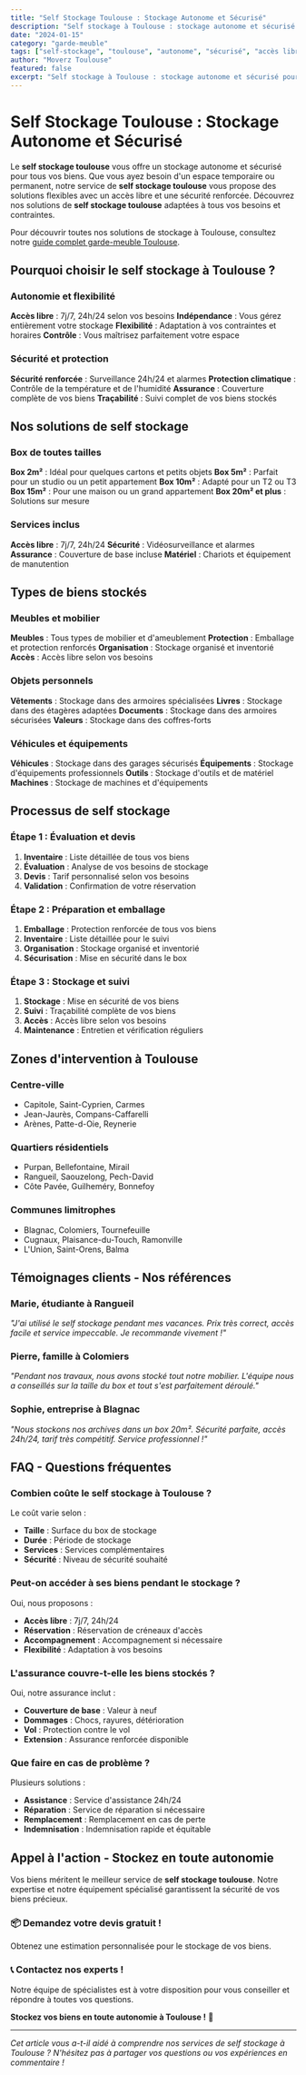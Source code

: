 ```yaml
---
title: "Self Stockage Toulouse : Stockage Autonome et Sécurisé"
description: "Self stockage à Toulouse : stockage autonome et sécurisé pour tous vos biens. Accès libre, sécurité renforcée, tarifs attractifs. Devis gratuit."
date: "2024-01-15"
category: "garde-meuble"
tags: ["self-stockage", "toulouse", "autonome", "sécurisé", "accès libre"]
author: "Moverz Toulouse"
featured: false
excerpt: "Self stockage à Toulouse : stockage autonome et sécurisé pour tous vos biens. Accès libre, sécurité renforcée, tarifs attractifs."
---
```


# Self Stockage Toulouse : Stockage Autonome et Sécurisé

Le **self stockage toulouse** vous offre un stockage autonome et sécurisé pour tous vos biens. Que vous ayez besoin d'un espace temporaire ou permanent, notre service de **self stockage toulouse** vous propose des solutions flexibles avec un accès libre et une sécurité renforcée. Découvrez nos solutions de **self stockage toulouse** adaptées à tous vos besoins et contraintes.

Pour découvrir toutes nos solutions de stockage à Toulouse, consultez notre [guide complet garde-meuble Toulouse](/blog/garde-meuble/garde-meuble-toulouse).

## Pourquoi choisir le self stockage à Toulouse ?

### Autonomie et flexibilité

**Accès libre** : 7j/7, 24h/24 selon vos besoins
**Indépendance** : Vous gérez entièrement votre stockage
**Flexibilité** : Adaptation à vos contraintes et horaires
**Contrôle** : Vous maîtrisez parfaitement votre espace

### Sécurité et protection

**Sécurité renforcée** : Surveillance 24h/24 et alarmes
**Protection climatique** : Contrôle de la température et de l'humidité
**Assurance** : Couverture complète de vos biens
**Traçabilité** : Suivi complet de vos biens stockés

## Nos solutions de self stockage

### Box de toutes tailles

**Box 2m²** : Idéal pour quelques cartons et petits objets
**Box 5m²** : Parfait pour un studio ou un petit appartement
**Box 10m²** : Adapté pour un T2 ou T3
**Box 15m²** : Pour une maison ou un grand appartement
**Box 20m² et plus** : Solutions sur mesure

### Services inclus

**Accès libre** : 7j/7, 24h/24
**Sécurité** : Vidéosurveillance et alarmes
**Assurance** : Couverture de base incluse
**Matériel** : Chariots et équipement de manutention

## Types de biens stockés

### Meubles et mobilier

**Meubles** : Tous types de mobilier et d'ameublement
**Protection** : Emballage et protection renforcés
**Organisation** : Stockage organisé et inventorié
**Accès** : Accès libre selon vos besoins

### Objets personnels

**Vêtements** : Stockage dans des armoires spécialisées
**Livres** : Stockage dans des étagères adaptées
**Documents** : Stockage dans des armoires sécurisées
**Valeurs** : Stockage dans des coffres-forts

### Véhicules et équipements

**Véhicules** : Stockage dans des garages sécurisés
**Équipements** : Stockage d'équipements professionnels
**Outils** : Stockage d'outils et de matériel
**Machines** : Stockage de machines et d'équipements

## Processus de self stockage

### Étape 1 : Évaluation et devis

1. **Inventaire** : Liste détaillée de tous vos biens
2. **Évaluation** : Analyse de vos besoins de stockage
3. **Devis** : Tarif personnalisé selon vos besoins
4. **Validation** : Confirmation de votre réservation

### Étape 2 : Préparation et emballage

1. **Emballage** : Protection renforcée de tous vos biens
2. **Inventaire** : Liste détaillée pour le suivi
3. **Organisation** : Stockage organisé et inventorié
4. **Sécurisation** : Mise en sécurité dans le box

### Étape 3 : Stockage et suivi

1. **Stockage** : Mise en sécurité de vos biens
2. **Suivi** : Traçabilité complète de vos biens
3. **Accès** : Accès libre selon vos besoins
4. **Maintenance** : Entretien et vérification réguliers

## Zones d'intervention à Toulouse

### Centre-ville
- Capitole, Saint-Cyprien, Carmes
- Jean-Jaurès, Compans-Caffarelli
- Arènes, Patte-d-Oie, Reynerie

### Quartiers résidentiels
- Purpan, Bellefontaine, Mirail
- Rangueil, Saouzelong, Pech-David
- Côte Pavée, Guilheméry, Bonnefoy

### Communes limitrophes
- Blagnac, Colomiers, Tournefeuille
- Cugnaux, Plaisance-du-Touch, Ramonville
- L'Union, Saint-Orens, Balma

## Témoignages clients - Nos références

### Marie, étudiante à Rangueil
*"J'ai utilisé le self stockage pendant mes vacances. Prix très correct, accès facile et service impeccable. Je recommande vivement !"*

### Pierre, famille à Colomiers
*"Pendant nos travaux, nous avons stocké tout notre mobilier. L'équipe nous a conseillés sur la taille du box et tout s'est parfaitement déroulé."*

### Sophie, entreprise à Blagnac
*"Nous stockons nos archives dans un box 20m². Sécurité parfaite, accès 24h/24, tarif très compétitif. Service professionnel !"*

## FAQ - Questions fréquentes

### Combien coûte le self stockage à Toulouse ?

Le coût varie selon :
- **Taille** : Surface du box de stockage
- **Durée** : Période de stockage
- **Services** : Services complémentaires
- **Sécurité** : Niveau de sécurité souhaité

### Peut-on accéder à ses biens pendant le stockage ?

Oui, nous proposons :
- **Accès libre** : 7j/7, 24h/24
- **Réservation** : Réservation de créneaux d'accès
- **Accompagnement** : Accompagnement si nécessaire
- **Flexibilité** : Adaptation à vos besoins

### L'assurance couvre-t-elle les biens stockés ?

Oui, notre assurance inclut :
- **Couverture de base** : Valeur à neuf
- **Dommages** : Chocs, rayures, détérioration
- **Vol** : Protection contre le vol
- **Extension** : Assurance renforcée disponible

### Que faire en cas de problème ?

Plusieurs solutions :
- **Assistance** : Service d'assistance 24h/24
- **Réparation** : Service de réparation si nécessaire
- **Remplacement** : Remplacement en cas de perte
- **Indemnisation** : Indemnisation rapide et équitable

## Appel à l'action - Stockez en toute autonomie

Vos biens méritent le meilleur service de **self stockage toulouse**. Notre expertise et notre équipement spécialisé garantissent la sécurité de vos biens précieux.

### 📦 **Demandez votre devis gratuit !**

Obtenez une estimation personnalisée pour le stockage de vos biens.

### 📞 **Contactez nos experts !**

Notre équipe de spécialistes est à votre disposition pour vous conseiller et répondre à toutes vos questions.

**Stockez vos biens en toute autonomie à Toulouse !** 🚚

---

*Cet article vous a-t-il aidé à comprendre nos services de self stockage à Toulouse ? N'hésitez pas à partager vos questions ou vos expériences en commentaire !*

